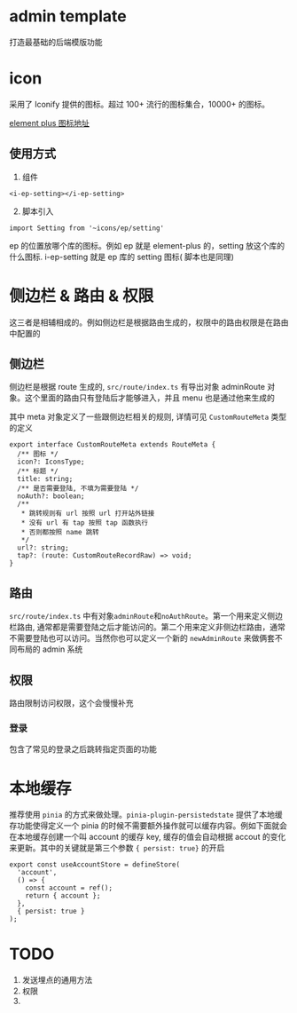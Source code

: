 # admin template

打造最基础的后端模版功能

# icon

采用了 Iconify 提供的图标。超过 100+ 流行的图标集合，10000+ 的图标。

[element plus 图标地址](https://icones.js.org/collection/ep)

## 使用方式

1. 组件

```
<i-ep-setting></i-ep-setting>
```

2.  脚本引入

```
import Setting from '~icons/ep/setting'
```

ep 的位置放哪个库的图标。例如 ep 就是 element-plus 的，setting 放这个库的什么图标. i-ep-setting 就是 ep 库的 setting 图标( 脚本也是同理)

# 侧边栏 & 路由 & 权限

这三者是相辅相成的。例如侧边栏是根据路由生成的，权限中的路由权限是在路由中配置的

## 侧边栏

侧边栏是根据 route 生成的, `src/route/index.ts` 有导出对象 adminRoute 对象。这个里面的路由只有登陆后才能够进入，并且 menu 也是通过他来生成的

其中 meta 对象定义了一些跟侧边栏相关的规则, 详情可见 `CustomRouteMeta` 类型的定义

```
export interface CustomRouteMeta extends RouteMeta {
  /** 图标 */
  icon?: IconsType;
  /** 标题 */
  title: string;
  /** 是否需要登陆, 不填为需要登陆 */
  noAuth?: boolean;
  /**
   * 跳转规则有 url 按照 url 打开站外链接
   * 没有 url 有 tap 按照 tap 函数执行
   * 否则都按照 name 跳转
   */
  url?: string;
  tap?: (route: CustomRouteRecordRaw) => void;
}
```

## 路由

`src/route/index.ts` 中有对象`adminRoute`和`noAuthRoute`。第一个用来定义侧边栏路由, 通常都是需要登陆之后才能访问的。第二个用来定义非侧边栏路由，通常不需要登陆也可以访问。当然你也可以定义一个新的 `newAdminRoute` 来做俩套不同布局的 admin 系统

## 权限

路由限制访问权限，这个会慢慢补充

### 登录

包含了常见的登录之后跳转指定页面的功能

# 本地缓存

推荐使用 `pinia` 的方式来做处理。`pinia-plugin-persistedstate` 提供了本地缓存功能使得定义一个 pinia 的时候不需要额外操作就可以缓存内容。例如下面就会在本地缓存创建一个叫 account 的缓存 key, 缓存的值会自动根据 accout 的变化来更新。其中的关键就是第三个参数 `{ persist: true}` 的开启

```
export const useAccountStore = defineStore(
  'account',
  () => {
    const account = ref();
    return { account };
  },
  { persist: true }
);
```

# TODO

1. 发送埋点的通用方法
2. 权限
3.
